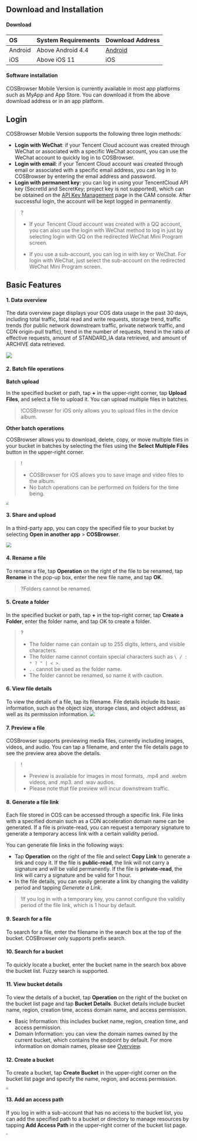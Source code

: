 ## Download and Installation

#### Download

| OS | System Requirements | Download Address |
| :--------- | :-------------- | :----------------------------------------------------------- |
| Android | Above Android 4.4 | [Android](https://cos5.cloud.tencent.com/cosbrowser/cosbrowser-latest.apk) |
| iOS | Above iOS 11 | iOS|

#### Software installation

COSBrowser Mobile Version is currently available in most app platforms such as MyApp and App Store. You can download it from the above download address or in an app platform.

<span id="dulu"></span>

## Login

COSBrowser Mobile Version supports the following three login methods:

- **Login with WeChat**: if your Tencent Cloud account was created through WeChat or associated with a specific WeChat account, you can use the WeChat account to quickly log in to COSBrowser.
- **Login with email**: if your Tencent Cloud account was created through email or associated with a specific email address, you can log in to COSBrowser by entering the email address and password.
- **Login with permanent key**: you can log in using your TencentCloud API key (SecretId and SecretKey; project key is not supported), which can be obtained on the [API Key Management](https://console.cloud.tencent.com/cam/capi) page in the CAM console. After successful login, the account will be kept logged in permanently.

> ?
>
> - If your Tencent Cloud account was created with a QQ account, you can also use the login with WeChat method to log in just by selecting login with QQ on the redirected WeChat Mini Program screen.
>
> - If you use a sub-account, you can log in with key or WeChat. For login with WeChat, just select the sub-account on the redirected WeChat Mini Program screen.



## Basic Features

<span id="dateview"></span>

#### 1. Data overview

The data overview page displays your COS data usage in the past 30 days, including total traffic, total read and write requests, storage trend, traffic trends (for public network downstream traffic, private network traffic, and CDN origin-pull traffic), trend in the number of requests, trend in the ratio of effective requests, amount of STANDARD_IA data retrieved, and amount of ARCHIVE data retrieved.

<img src="https://main.qcloudimg.com/raw/43b03ec33e6a52184e9913f7db3f8d3a.png" style="zoom:100%;" />

<span id="filebatch"></span>

#### 2. Batch file operations

**Batch upload**

In the specified bucket or path, tap **+** in the upper-right corner, tap **Upload Files**, and select a file to upload it. You can upload multiple files in batches.

> !COSBrowser for iOS only allows you to upload files in the device album.

**Other batch operations**

COSBrowser allows you to download, delete, copy, or move multiple files in your bucket in batches by selecting the files using the **Select Multiple Files** button in the upper-right corner.

> !
> - COSBrowser for iOS allows you to save image and video files to the album.
> - No batch operations can be performed on folders for the time being.

<img src="https://main.qcloudimg.com/raw/677300a8276ce0db713dfe66d180b6ee.png" style="zoom:45%;" />

<span id="shareupload"></span>

#### 3. Share and upload

In a third-party app, you can copy the specified file to your bucket by selecting **Open in another app** > **COSBrowser**.

<img src="https://main.qcloudimg.com/raw/32b998eddcb135b9c351435ca8ab194e.png" style="zoom:85%;" />

<span id="rename"></span>

#### 4. Rename a file

To rename a file, tap **Operation** on the right of the file to be renamed, tap **Rename** in the pop-up box, enter the new file name, and tap **OK**.

> ?Folders cannot be renamed.

<span id="newfolder"></span>

#### 5. Create a folder

In the specified bucket or path, tap **+** in the top-right corner, tap **Create a Folder**, enter the folder name, and tap OK to create a folder.

> ?
> - The folder name can contain up to 255 digits, letters, and visible characters.
> - The folder name cannot contain special characters such as `\ / : * ? " | < >`.
> - `..` cannot be used as the folder name.
> - The folder cannot be renamed, so name it with caution.

<span id="view"></span>

#### 6. View file details

To view the details of a file, tap its filename. File details include its basic information, such as the object size, storage class, and object address, as well as its permission information.
<img src="https://main.qcloudimg.com/raw/34e5aa857508257a80119356abffce80.png" style="zoom:85%;" />

<span id="filepreview"></span>

#### 7. Preview a file

COSBrowser supports previewing media files, currently including images, videos, and audio. You can tap a filename, and enter the file details page to see the preview area above the details.

> !
> - Preview is available for images in most formats, .mp4 and .webm videos, and .mp3. and .wav audios.
> - Please note that file preview will incur downstream traffic.

<span id="generatelinks"></span>

#### 8. Generate a file link

Each file stored in COS can be accessed through a specific link. File links with a specified domain such as a CDN acceleration domain name can be generated. If a file is private-read, you can request a temporary signature to generate a temporary access link with a certain validity period.

You can generate file links in the following ways:

- Tap **Operation** on the right of the file and select **Copy Link** to generate a link and copy it. If the file is **public-read**, the link will not carry a signature and will be valid permanently. If the file is **private-read**, the link will carry a signature and be valid for 1 hour.
- In the file details, you can easily generate a link by changing the validity period and tapping *Generate a Link*.

> !If you log in with a temporary key, you cannot configure the validity period of the file link, which is 1 hour by default.

<span id="searchfile"></span>

#### 9. Search for a file

To search for a file, enter the filename in the search box at the top of the bucket. COSBrowser only supports prefix search.

<span id="searchbuckete"></span>

#### 10. Search for a bucket

To quickly locate a bucket, enter the bucket name in the search box above the bucket list. Fuzzy search is supported.

<span id="viewbucket"></span>

#### 11. View bucket details

To view the details of a bucket, tap **Operation** on the right of the bucket on the bucket list page and tap **Bucket Details**. Bucket details include bucket name, region, creation time, access domain name, and access permission.

- Basic Information: this includes bucket name, region, creation time, and access permission.
- Domain Information: you can view the domain names owned by the current bucket, which contains the endpoint by default. For more information on domain names, please see [Overview](https://intl.cloud.tencent.com/document/product/436/18424).

<span id="createbucket"></span>

#### 12. Create a bucket

To create a bucket, tap **Create Bucket** in the upper-right corner on the bucket list page and specify the name, region, and access permission.

<img src="https://main.qcloudimg.com/raw/2cfabcbe6c970ef295a05029e4c03b63.png" style="zoom:35%;" />


<span id="addaccess"></span>

#### 13. Add an access path

If you log in with a sub-account that has no access to the bucket list, you can add the specified path to a bucket or directory to manage resources by tapping **Add Access Path** in the upper-right corner of the bucket list page.

<img src="https://main.qcloudimg.com/raw/3a81c3a3f090a269b6152d154ea4f8e7.png" style="zoom:25%;" />

<span id="package"></span>


